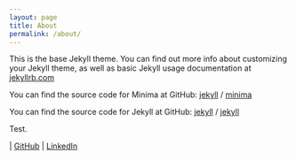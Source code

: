 ```yaml
---
layout: page
title: About
permalink: /about/
---
```


This is the base Jekyll theme. You can find out more info about customizing your Jekyll theme, as well as basic Jekyll usage documentation at [jekyllrb.com](https://jekyllrb.com/)

You can find the source code for Minima at GitHub:
[jekyll][jekyll-organization] /
[minima](https://github.com/jekyll/minima)

You can find the source code for Jekyll at GitHub:
[jekyll][jekyll-organization] /
[jekyll](https://github.com/jekyll/jekyll)


[jekyll-organization]: https://github.com/jekyll

<p>
  Test.
<div class="contact-links content-contact-links">
<!--   <a href="/assets/docs/resume_no_phone_number.pdf"><i class="fa fa-file-text" aria-hidden="true"></i> <span>Resume</span></a> -->
  |
  <a href="https://github.com/JacobKohav"><i class="fa fa-github-square" aria-hidden="true"></i> <span>GitHub</span></a>
  |
  <a href="https://www.linkedin.com/in/jacob-kohav-02598711a//"><i class="fa fa-jsfiddle" aria-hidden="true"></i> <span>LinkedIn</span></a>
</div>
</p>
